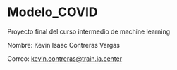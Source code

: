 # Modelo_COVID
Proyecto final del curso intermedio de machine learning

Nombre: Kevin Isaac Contreras Vargas

Correo: kevin.contreras@train.ia.center
